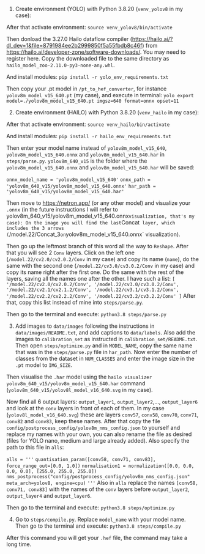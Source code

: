 1) Create environment (YOLO) with Python 3.8.20 (`venv_yolov8` in my case):

After that activate environment:
`source venv_yolov8/bin/activate`

Then donload the 3.27.0 Hailo dataflow compiler (https://hailo.ai/?dl_dev=1&file=8791984ee2b2999850f5a55fbdb8c46f)
from https://hailo.ai/developer-zone/software-downloads/. You may need to register here.
Copy the downloaded file to the same directory as `hailo_model_zoo-2.11.0-py3-none-any.whl`.

And install modules:
`pip install -r yolo_env_requirements.txt`

Then copy your .pt model in `/pt_to_hef_converter`,
for instance `yolov8m_model_v15_640.pt` (my case), and execute in terminal:
`yolo export model=./yolov8m_model_v15_640.pt imgsz=640 format=onnx opset=11`


2) Create environment (HAILO) with Python 3.8.20 (`venv_hailo` in my case):

After that activate environment:
`source venv_hailo/bin/activate`

And install modules:
`pip install -r hailo_env_requirements.txt`

Then enter your model name instead of `yolov8m_model_v15_640`, `yolov8m_model_v15_640.onnx`
and `yolov8m_model_v15_640.har` in `steps/parse.py`. `yolov8m_640_v15` is the folder where the
`yolov8m_model_v15_640.onnx` and `yolov8m_model_v15_640.har` will be saved:

`onnx_model_name = 'yolov8m_model_v15_640'`
`onnx_path = 'yolov8m_640_v15/yolov8m_model_v15_640.onnx'`
`har_path = 'yolov8m_640_v15/yolov8m_model_v15_640.har'`

Then move to https://netron.app/ (or any other model) and visualize your `.onnx` (in the future instructions I will refer
to yolov8m_640_v15/yolov8m_model_v15_640.onnx` visualization, that's my case):
On the image you will find the last `Concat` layer, which includes the 3 arrows (`/model.22/Concat_3` on
`yolov8m_model_v15_640.onnx` visualization).

Then go up the leftmost branch of this word all the way to `Reshape`. After that you will see 2 `Conv` layers.
Click on the left one (`/model.22/cv2.0/cv2.0.2/Conv` in my case) and copy its name (`name`),
do the same with the second one (`/model.22/cv3.0/cv3.0.2/Conv` in my case)
and copy its name right after the first one.
Do the same with the rest of the layers, saving all the names one after the other. I have such a list:
`[
        '/model.22/cv2.0/cv2.0.2/Conv',
        '/model.22/cv3.0/cv3.0.2/Conv',
        '/model.22/cv2.1/cv2.1.2/Conv',
        '/model.22/cv3.1/cv3.1.2/Conv',
        '/model.22/cv2.2/cv2.2.2/Conv',
        '/model.22/cv3.2/cv3.2.2/Conv'
]`
After that, copy this list instead of mine into `steps/parse.py`.

Then go to the terminal and execute:
`python3.8 steps/parse.py`


3) Add images to `data/images` following the instructions in `data/images/README.txt`, and add captions to `data/labels`.
Also add the images to `calibration_set` as instructed in `calibration_set/README.txt`.
Then open `steps/optimize.py` and in `MODEL_NAME`, copy the same name that was in the `steps/parse.py` file in `har_path`.
Now enter the number of classes from the dataset in `NUM_CLASSES` and enter the image size in the `.pt` model to `IMG_SIZE`.

Then visualise the `.har` model using the `hailo visualizer yolov8m_640_v15/yolov8m_model_v15_640.har`
command (`yolov8m_640_v15/yolov8l_model_v16_640.svg` in my case).

Now find all 6 output layers: `output_layer1`, `output_layer2`,..., `output_layer6` and look at the `conv` layers in front of each of them.
In my case (`yolov8l_model_v16_640.svg`) these are layers `conv57`, `conv58`, `conv70`, `conv71`, `conv82` and `conv83`, keep these names.
After that copy the file `config/postprocess_config/yolov8m_nms_config.json` to yourself and replace my names with your own,
you can also rename the file as desired (files for YOLO nano, medium and large already added). Also specify the path to this file in `alls`:

`alls = '''`
`quantisation_param([conv58, conv71, conv83], force_range_out=[0.0, 1.0])`
`normalisation1 = normalization([0.0, 0.0, 0.0, 0.0], [255.0, 255.0, 255.0])`
`nms_postprocess("config/postprocess_config/yolov8m_nms_config.json" meta_arch=yolov8, engine=cpu)`
`'''`
Also in `alls` replace the names `[conv58, conv71, conv83]` with the names of the `conv` layers before `output_layer2`,
`output_layer4` and `output_layer6`.

Then go to the terminal and execute:
`python3.8 steps/optimize.py`


4) Go to `steps/compile.py`. Replace `model_name` with your model name. Then go to the terminal and execute:
`python3.8 steps/compile.py`

After this command you will get your `.hef` file, the command may take a long time.
